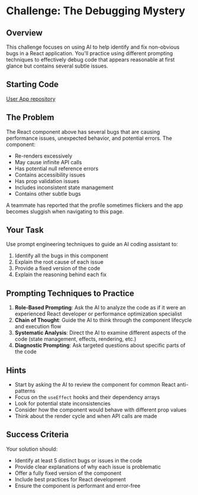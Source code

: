 # Challenge: The Debugging Mystery

## Overview

This challenge focuses on using AI to help identify and fix non-obvious bugs in a React application. You'll practice using different prompting techniques to effectively debug code that appears reasonable at first glance but contains several subtle issues.

## Starting Code

[User App repository](./exercises/user-app)

## The Problem

The React component above has several bugs that are causing performance issues, unexpected behavior, and potential errors. The component:

- Re-renders excessively
- May cause infinite API calls
- Has potential null reference errors
- Contains accessibility issues
- Has prop validation issues
- Includes inconsistent state management
- Contains other subtle bugs

A teammate has reported that the profile sometimes flickers and the app becomes sluggish when navigating to this page.

## Your Task

Use prompt engineering techniques to guide an AI coding assistant to:

1. Identify all the bugs in this component
2. Explain the root cause of each issue
3. Provide a fixed version of the code
4. Explain the reasoning behind each fix

## Prompting Techniques to Practice

1. **Role-Based Prompting**: Ask the AI to analyze the code as if it were an experienced React developer or performance optimization specialist
2. **Chain of Thought**: Guide the AI to think through the component lifecycle and execution flow
3. **Systematic Analysis**: Direct the AI to examine different aspects of the code (state management, effects, rendering, etc.)
4. **Diagnostic Prompting**: Ask targeted questions about specific parts of the code

## Hints

- Start by asking the AI to review the component for common React anti-patterns
- Focus on the `useEffect` hooks and their dependency arrays
- Look for potential state inconsistencies
- Consider how the component would behave with different prop values
- Think about the render cycle and when API calls are made

## Success Criteria

Your solution should:

- Identify at least 5 distinct bugs or issues in the code
- Provide clear explanations of why each issue is problematic
- Offer a fully fixed version of the component
- Include best practices for React development
- Ensure the component is performant and error-free